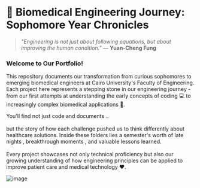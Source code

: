 # 🔬 Biomedical Engineering Journey: Sophomore Year Chronicles
> *"Engineering is not just about following equations, but about improving the human condition."* — __Yuan-Cheng Fung__

### Welcome to Our Portfolio!
<p>This repository documents our transformation from curious sophomores to emerging biomedical engineers at Cairo University's Faculty of Engineering. Each project here represents a stepping stone in our engineering journey - from our first attempts at understanding the early concepts of coding 💻 to increasingly complex biomedical applications 🧬.</p> <p>You'll find not just code and documents .. <br><br> but the story of how each challenge pushed us to think differently about healthcare solutions. Inside these folders lies a semester's worth of late nights , breakthrough moments , and valuable lessons learned.<br><br> Every project showcases not only technical proficiency but also our growing understanding of how engineering principles can be applied to improve patient care and medical technology ❤️.</p>

![image](https://github.com/user-attachments/assets/e587be6c-9d04-4936-bdc1-02287df1e400)
